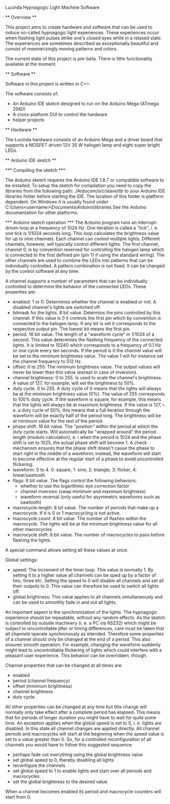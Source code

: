 Lucinda Hypnagogic Light Machine Software

** Overview **

This project aims to create hardware and software that can be used to induce so-called hypnagogic light experiences. These experiences occur when flashing light pulses strike one's closed eyes while in a relaxed state. The experiences are sometimes described as exceptionally beautiful and  consist of mesmerizingly moving patterns and colors.

The current state of this project is pre-beta. There is little functionality available at the moment.

** Software **

Software in this project is written in C++.

The software consists of:
  - An Arduino IDE sketch designed to run on the Arduino Mega (ATmega 2560)
  - A cross-platform GUI to control the hardware
  - helper projects

** Hardware **

The Lucinda hardware consists of an Arduino Mega and a driver board that supports a MOSFET driven 12V 35 W halogen lamp and eight super bright LEDs.
  
** Arduino IDE sketch **

*** Compiling the sketch ***

The Arduino sketch requires the Arduino IDE 1.8.7 or compatible software to be installed.
To setup the sketch for compilation you need to copy the libraries from the following path:
./Arducom/src/slave/lib
to your Arduino IDE libraries folder before starting the IDE.
The location of this folder is platform dependent. On Windows it is usually found under
C:\Users\<username>\Documents\Arduino\libraries
See the Arduino documentation for other platforms.

*** Arduino sketch operation ***
The Arduino program runs an interrupt-driven loop at a frequency of 1024 Hz. One iteration is called a "tick", i. e. one tick is 1/1024 seconds long. This loop calculates the brightness value for up to nine channels. Each channel can control multiple lights. Different channels, however, will typically control different lights. The first channel, channel 0, is by convention reserved for controlling the halogen lamp which is connected to the first defined pin (pin 11 if using the standard wiring). The other channels are used to combine the LEDs into patterns that can be individually controlled. A pattern combination is not fixed. It can be changed by the control software at any time.

A channel supports a number of parameters that can be individually controlled to determine the behavior of the connected LEDs. These properties are:

- enabled: 1 or 0. Determines whether the channel is enabled or not. A disabled channel's lights are switched off.
- bitmask for the lights. 8 bit value. Determins the pins controlled by this channel. If this value is 0 it controls the first pin which by convention is connected to the halogen lamp. If any bit is set it corresponds to the respective output pin. The lowest bit means the first pin.
- period. 16 bit value. The length of a "waveform cycle" in 1/1024 of a second. This value determines the flashing frequency of the connected lights. It is limited to 10240 which corresponds to a frequency of 0.1 Hz or one cycle every ten seconds. If the period is 0 the channel value will be set to the minimum brightness value. The value 1 will for instance set the channel frequency to 512 Hz.
- offset: 0 to 255. The minimum brightness value. The output values will never be lower than this value (except in case of inversion).
- channel brightness: 0 to 255. Is used to scale the channel's brightness. A value of 127, for example, will set the brightness to 50%.
- duty cycle. 0 to 255. A duty cycle of 0 means that the lights will always be at the minimum brightness value (0%). The value of 255 corresponds to 100% duty cycle. If the waveform is square, for example, this means that the lights will always be at maximum brightness. If the value is 127, i. e. a duty cycle of 50%, this means that a full iteration through the waveform will be exactly half of the period long. The brightness will be at minimum value for the rest of the period.
- phase shift: 16 bit value. The "position" within the period at which the duty cycle starts. Will automatically be "wrapped around" the period length (modulo calculation), e. i when the period is 1024 and the phase shift is set to 1025, the actual phase shift will become 1. A check mechanism ensures that the phase shift doesn't cause the phase to start right in the middle of a waveform; instead, the waveform will start to become effective at the regular start of a phase to avoid uncontrolled flickering.
- waveform: 0 to 4. 0: square, 1: sine, 2: triangle, 3: flicker, 4: linear/sawtooth
- flags: 8 bit value. The flags control the following behaviors:
  - whether to use the logarithmic eye correction factor
  - channel inversion (swap minimum and maximum brighness)
  - waveform reversal (only useful for asymmetric waveforms such as sawtooth)
- macrocycle length: 8 bit value. The number of periods that make up a macrocycle. If it is 0 or 1 macrocycling is not active.
- macrocycle count: 8 bit value. The number of flashes within the macrocycle. The lights will be at the minimum brightness value for all other macrocycles.
- macrocycle shift: 8 bit value. The number of macrocycles to pass before flashing the lights.

A special command allows setting all these values at once.

Global settings:
- speed: The increment of the timer loop. This value is normally 1. By setting it to a higher value all channels can be sped up by a factor of two, three etc. Setting the speed to 0 will disable all channels and set all their outputs to 0. This value can therefore be used to switch all lights off.
- global brightness: This value applies to all channels simultaneously and can be used to smoothly fade in and out all lights.

An important aspect is the synchronization of the lights. The hypnagogic experience should be repeatable, without any random effects. As the sketch is controlled by outside machinery (i. e. a PC via RS232) which might be subject to uncontrollable jitter or timing differences, care must be taken that all channels operate synchronously as intended. Therefore some properties of a channel should only be changed at the end of a period. This also ensures smooth operation. For example, changing the waveform suddenly might lead to uncontrollable flickering of lights which could interfere with a pleasant user experience. This behavior can be overridden, though.

Channel properties that can be changed at all times are:
- enabled
- period (channel frequency)
- offset (minimum brightness)
- channel brightness
- duty cycle

All other properties can be changed at any time but this change will normally only take effect after a complete period has elapsed. This means that for periods of longer duration you might have to wait for quite some time. An exception applies when the global speed is set to 0, i. e. lights are disabled. In this state all channel changes are applied directly. All channel periods and macrocycles will start at the beginning when the speed value is set to a value greater than 0. So, for a controlled reconfiguration of all channels you would have to follow this suggested sequence:
- perhaps fade out everything using the global brightness value
- set global speed to 0, thereby disabling all lights
- reconfigure the channels
- set global speed to 1 to enable lights and start over all periods and macrocycles
- set the global brightness to the desired value

When a channel becomes enabled its period and macrocycle counters will start from 0.


